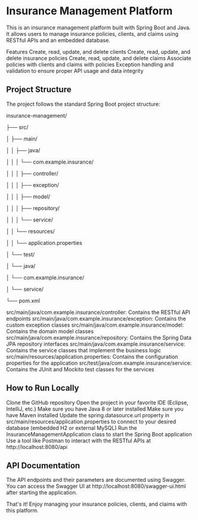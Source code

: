 # Insurance Management Platform
This is an insurance management platform built with Spring Boot and Java. It allows users to manage insurance policies, clients, and claims using RESTful APIs and an embedded database.

Features
Create, read, update, and delete clients
Create, read, update, and delete insurance policies
Create, read, update, and delete claims
Associate policies with clients and claims with policies
Exception handling and validation to ensure proper API usage and data integrity


## Project Structure
The project follows the standard Spring Boot project structure:


insurance-management/

├── src/

│   ├── main/

│   │   ├── java/

│   │   │   └── com.example.insurance/

│   │   │       ├── controller/

│   │   │       ├── exception/

│   │   │       ├── model/

│   │   │       ├── repository/

│   │   │       └── service/

│   │   └── resources/

│   │       └── application.properties

│   └── test/

│       └── java/

│           └── com.example.insurance/

│               └── service/

└── pom.xml


src/main/java/com.example.insurance/controller: Contains the RESTful API endpoints
src/main/java/com.example.insurance/exception: Contains the custom exception classes
src/main/java/com.example.insurance/model: Contains the domain model classes
src/main/java/com.example.insurance/repository: Contains the Spring Data JPA repository interfaces
src/main/java/com.example.insurance/service: Contains the service classes that implement the business logic
src/main/resources/application.properties: Contains the configuration properties for the application
src/test/java/com.example.insurance/service: Contains the JUnit and Mockito test classes for the services



## How to Run Locally
Clone the GitHub repository
Open the project in your favorite IDE (Eclipse, IntelliJ, etc.)
Make sure you have Java 8 or later installed
Make sure you have Maven installed
Update the spring.datasource.url property in src/main/resources/application.properties to connect to your desired database (embedded H2 or external MySQL)
Run the InsuranceManagementApplication class to start the Spring Boot application
Use a tool like Postman to interact with the RESTful APIs at http://localhost:8080/api



## API Documentation
The API endpoints and their parameters are documented using Swagger. You can access the Swagger UI at http://localhost:8080/swagger-ui.html after starting the application.

That's it! Enjoy managing your insurance policies, clients, and claims with this platform.


